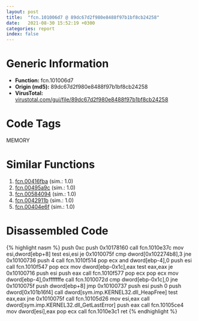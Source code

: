 ```yaml
---
layout: post
title:  "fcn.101006d7 @ 89dc67d2f980e8488f97b1bf8cb24258"
date:   2021-08-30 15:52:19 +0300
categories: report
index: false
---
```


# Generic Information
- **Function:** fcn.101006d7
- **Origin (md5):** 89dc67d2f980e8488f97b1bf8cb24258
- **VirusTotal:** [virustotal.com/gui/file/89dc67d2f980e8488f97b1bf8cb24258][virustotal_ref]

# Code Tags
<span class="tag" id="MEMORY">MEMORY</span>


# Similar Functions

1. [fcn.00416fba][similar_1_ref] (sim.: 1.0)
2. [fcn.00495a9c][similar_2_ref] (sim.: 1.0)
3. [fcn.00584094][similar_3_ref] (sim.: 1.0)
4. [fcn.0042911b][similar_4_ref] (sim.: 1.0)
5. [fcn.00404e6f][similar_5_ref] (sim.: 1.0)


# Disassembled Code

{% highlight nasm %}
push 0xc
push 0x10178160
call fcn.1010e37c
mov esi,dword[ebp+8]
test esi,esi
je 0x1010075f
cmp dword[0x102274b8],3
jne 0x10100736
push 4
call fcn.1010f514
pop ecx
and dword[ebp-4],0
push esi
call fcn.1010f547
pop ecx
mov dword[ebp-0x1c],eax
test eax,eax
je 0x10100716
push esi
push eax
call fcn.1010f577
pop ecx
pop ecx
mov dword[ebp-4],0xfffffffe
call fcn.1010072d
cmp dword[ebp-0x1c],0
jne 0x1010075f
push dword[ebp+8]
jmp 0x10100737
push esi
push 0
push dword[0x101b16f4]
call dword[sym.imp.KERNEL32.dll_HeapFree]
test eax,eax
jne 0x1010075f
call fcn.10105d26
mov esi,eax
call dword[sym.imp.KERNEL32.dll_GetLastError]
push eax
call fcn.10105ce4
mov dword[esi],eax
pop ecx
call fcn.1010e3c1
ret
{% endhighlight %}


[similar_1_ref]: /report/fcn.00416fba@92f468935bc264872869f37147ba28fd
[similar_2_ref]: /report/fcn.00495a9c@279a61b1e76da49531f1f16fd1102a2d
[similar_3_ref]: /report/fcn.00584094@7453c96a6fbd42ec690b8deb53eafcba
[similar_4_ref]: /report/fcn.0042911b@9964b63070116cfb2469e51850178af1
[similar_5_ref]: /report/fcn.00404e6f@e38ba004520fa1a86a35b63e8d5843ef
[virustotal_ref]: https://www.virustotal.com/gui/file/89dc67d2f980e8488f97b1bf8cb24258